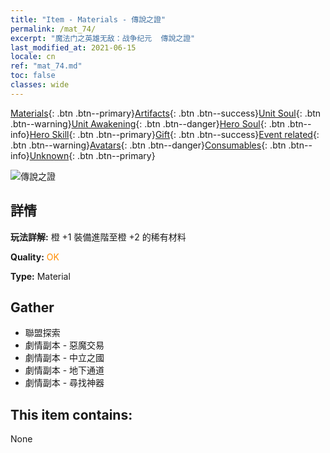```yaml
---
title: "Item - Materials - 傳說之證"
permalink: /mat_74/
excerpt: "魔法门之英雄无敌：战争纪元  傳說之證"
last_modified_at: 2021-06-15
locale: cn
ref: "mat_74.md"
toc: false
classes: wide
---
```

 [Materials](/ItemsCN/){: .btn .btn--primary}[Artifacts](/ItemsCN/Artifacts/){: .btn .btn--success}[Unit Soul](/ItemsCN/UnitSoul/){: .btn .btn--warning}[Unit Awakening](/ItemsCN/UnitAwakening/){: .btn .btn--danger}[Hero Soul](/ItemsCN/HeroSoul/){: .btn .btn--info}[Hero Skill](/ItemsCN/HeroSkill/){: .btn .btn--primary}[Gift](/ItemsCN/Gift/){: .btn .btn--success}[Event related](/ItemsCN/Events/){: .btn .btn--warning}[Avatars](/ItemsCN/Avatars/){: .btn .btn--danger}[Consumables](/ItemsCN/Consumables/){: .btn .btn--info}[Unknown](/ItemsCN/Unknown/){: .btn .btn--primary}

 ![傳說之證](/images/t/i_cailiao_hexin3.png)

## 詳情
 **玩法詳解:** 橙 +1 裝備進階至橙 +2 的稀有材料

 **Quality:** <span style="color: #FF8C00">OK</span>

 **Type:** Material

## Gather

*    聯盟探索 
*    劇情副本 - 惡魔交易 
*    劇情副本 - 中立之國 
*    劇情副本 - 地下通道 
*    劇情副本 - 尋找神器 

## This item contains:

  None

